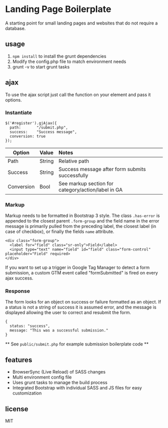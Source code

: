 Landing Page Boilerplate
===
A starting point for small landing pages and websites that do not require a database.  

## usage

1. `npm install` to install the grunt dependencies
2. Modify the config.php file to match environment needs
3. grunt -v to start grunt tasks

## ajax

To use the ajax script just call the function on your element and pass it options.

### Instantiate
```
$('#register').gjAjax({
  path:       "/submit.php",
  success:    "Success message",
  conversion: true
});
```

| Option        | Value         | Notes                                              |
| ------------- |:--------------|:---------------------------------------------------|
| Path          | String        | Relative path                                      |
| Success       | String        | Success message after form submits successfully    |
| Conversion    | Bool          | See markup section for category/action/label in GA |

### Markup

Markup needs to be formatted in Bootstrap 3 style. The class `.has-error` is appended to the closest parent `.form-group` and the field name in the error message is primarily pulled from the preceding label, the closest label (in case of checkbox), or finally the fields `name` attribute.

```
<div class="form-group">
  <label for="field" class="sr-only">Field</label>
  <input type="text" name="field" id="field" class="form-control" placeholder="Field" required>
</div>
```

If you want to set up a trigger in Google Tag Manager to detect a form submission, a custom GTM event called "formSubmitted" is fired on every ajax success.

### Response

The form looks for an object on success or failure formatted as an object. If a status is not a string of success it is assumed error, and the message is displayed allowing the user to correct and resubmit the form.

```
{
  status: "success",
  message: "This was a successful submission."
}
```

** See `public/submit.php` for example submission boilerplate code **

## features

- BrowserSync (Live Reload) of SASS changes
- Multi environment config file
- Uses grunt tasks to manage the build process
- Integrated Bootstrap with individual SASS and JS files for easy customization

## license

MIT
